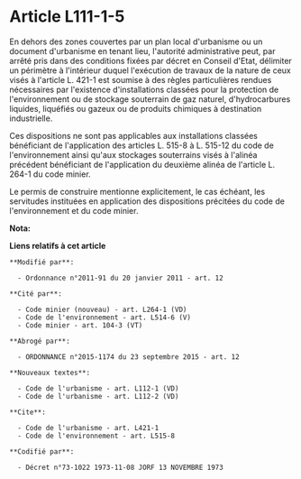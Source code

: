 # Article L111-1-5

En dehors des zones couvertes par un plan local d'urbanisme ou un document d'urbanisme en tenant lieu, l'autorité
administrative peut, par arrêté pris dans des conditions fixées par décret en Conseil d'Etat, délimiter un périmètre à
l'intérieur duquel l'exécution de travaux de la nature de ceux visés à l'article L. 421-1 est soumise à des règles
particulières rendues nécessaires par l'existence d'installations classées pour la protection de l'environnement ou de
stockage souterrain de gaz naturel, d'hydrocarbures liquides, liquéfiés ou gazeux ou de produits chimiques à destination
industrielle. 

Ces dispositions ne sont pas applicables aux installations classées bénéficiant de l'application des articles L. 515-8 à L.
515-12 du code de l'environnement ainsi qu'aux stockages souterrains visés à l'alinéa précédent bénéficiant de l'application
du deuxième alinéa de l'article L. 264-1 du code minier. 

Le permis de construire mentionne explicitement, le cas échéant, les servitudes instituées en application des dispositions
précitées du code de l'environnement et du code minier.

**Nota:**



**Liens relatifs à cet article**

	**Modifié par**:

	  - Ordonnance n°2011-91 du 20 janvier 2011 - art. 12

	**Cité par**:

	  - Code minier (nouveau) - art. L264-1 (VD)
	  - Code de l'environnement - art. L514-6 (V)
	  - Code minier - art. 104-3 (VT)

	**Abrogé par**:

	  - ORDONNANCE n°2015-1174 du 23 septembre 2015 - art. 12

	**Nouveaux textes**:

	  - Code de l'urbanisme - art. L112-1 (VD)
	  - Code de l'urbanisme - art. L112-2 (VD)

	**Cite**:

	  - Code de l'urbanisme - art. L421-1
	  - Code de l'environnement - art. L515-8

	**Codifié par**:

	  - Décret n°73-1022 1973-11-08 JORF 13 NOVEMBRE 1973
